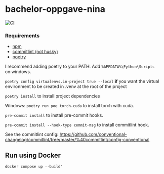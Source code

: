 # bachelor-oppgave-nina

[![CI][ci-badge]][ci]

[ci-badge]: https://github.com/beuss-git/bachelor-oppgave-nina/actions/workflows/code-quality.yml/badge.svg
[ci]: https://github.com/beuss-git/bachelor-oppgave-nina/actions/workflows/code-quality.yml

### Requirements
- [npm](https://docs.npmjs.com/downloading-and-installing-node-js-and-npm)
- [commitlint (not husky)](https://commitlint.js.org/#/./guides-local-setup?id=guides-local-setup)
- [poetry](https://python-poetry.org/docs/#installing-with-the-official-installer)


I recommend adding poetry to your PATH.
Add `%APPDATA%\Python\Scripts` on windows.

`poetry config virtualenvs.in-project true --local` **if** you want the virtual environment to be created in .venv at the root of the project

`poetry install` to install project dependencies

Windows: `poetry run poe torch-cuda` to install torch with cuda.

`pre-commit install` to install pre-commit hooks.

`pre-commit install --hook-type commit-msg` to install commitlint hook.


See the commitlint config:
https://github.com/conventional-changelog/commitlint/tree/master/%40commitlint/config-conventional

## Run using Docker

```
docker compose up --build"
```
